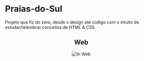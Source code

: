 # Praias-do-Sul
Projeto que fiz do zero, desde o design até código com o intuito de estudar/relembrar conceitos de HTML &amp; CSS

<div align="center">
     
## Web
<img src="Screenshot-site-praias" alt="In Web">    
</div>
